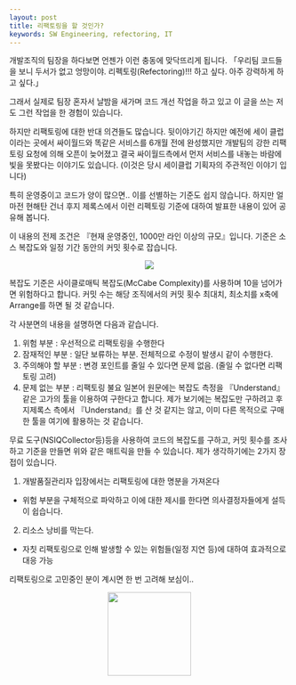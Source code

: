 ```yaml
---
layout: post
title: 리팩토링을 할 것인가? 
keywords: SW Engineering, refectoring, IT
---
```



개발조직의 팀장을 하다보면 언젠가 이런 충동에 맞닥뜨리게 됩니다. 
「우리팀 코드들을 보니  두서가 없고 엉망이야. 리펙토링(Refectoring)!!! 하고 싶다. 아주 강력하게 하고 싶다.」

그래서 실제로 팀장 혼자서 날밤을 새가며 코드 개선 작업을 하고 있고 이 글을 쓰는 저도 그런 작업을 한 경험이 있습니다.

하지만 리팩토링에 대한 반대 의견들도 많습니다. 뒷이야기긴 하지만 예전에 세이 클럽이라는 곳에서 싸이월드와 똑같은 서비스를 6개월 전에 완성했지만 개발팀의 강한 리팩토링 요청에 의해 오픈이 늦어졌고 결국 싸이월드측에서 먼저 서비스를 내놓는 바람에 빛을 못봤다는 이야기도 있습니다. (이것은 당시 세이클럽 기획자의 주관적인 이야기 입니다)

특히 운영중이고 코드가 양이 많으면.. 이를 선별하는 기준도 쉽지 않습니다. 하지만 얼마전 현해탄 건너 후지 제록스에서 이런 리펙토링 기준에 대하여 발표한 내용이 있어 공유해 봅니다. 

이 내용의 전제 조건은 『현재 운영중인, 1000만 라인 이상의 규모』입니다. 
기준은 소스 복잡도와 일정 기간 동안의 커밋 횟수로 잡습니다.  

<center>

<img src='https://t1.daumcdn.net/thumb/R1280x0/?fname=http://t1.daumcdn.net/brunch/service/user/J8k/image/ptkh3d7gASa4AV5Rmc2LBQbIJBE.jpg'>

</center>


복잡도 기준은 사이클로매틱 복잡도(McCabe Complexity)를 사용하며 10을 넘어가면 위험하다고 합니다. 커밋 수는 해당 조직에서의 커밋 횟수 최대치, 최소치를 x축에 Arrange를 하면 될 것 같습니다. 

각 사분면의 내용을 설명하면 다음과 같습니다. 

1. 위험 부분 : 우선적으로 리팩토링을 수행한다
1. 잠재적인 부분 : 일단 보류하는 부분. 전체적으로 수정이 발생시 같이 수행한다.
1. 주의해야 할 부분 : 변경 포인트를 줄일 수 있다면 문제 없음. (줄일 수 없다면 리팩토링 고려)
1. 문제 없는 부분 : 리팩토링 불요
일본어 원문에는 복잡도 측정을 『Understand』같은 고가의 툴을 이용하여 구한다고 합니다. 제가 보기에는 복잡도만 구하려고 후지제록스 측에서 『Understand』를 산 것 같지는 않고, 이미 다른 목적으로 구매한 툴을 여기에 활용하는 것 같습니다. 

무료 도구(NSIQCollector등)등을 사용하여 코드의 복잡도를 구하고, 커밋 횟수를 조사하고 기준을 만들면 위와 같은 매트릭을 만들 수 있습니다. 
제가 생각하기에는 2가지 장접이 있습니다. 

1. 개발품질관리자 입장에서는 리팩토링에 대한 명분을 가져온다 
- 위험 부분을 구체적으로 파악하고 이에 대한 제시를 한다면 의사결정자들에게 설득이 쉽습니다. 
2. 리소스 낭비를 막는다.
- 자칫 리팩토링으로 인해 발생할 수 있는 위험들(일정 지연 등)에 대하여 효과적으로 대응 가능 

리팩토링으로 고민중인 분이 계시면 한 번 고려해 보심이.. 

<center>
<img src='https://t1.daumcdn.net/brunch/static/img/sticker/muzi/15.png' width='150'>
</center>